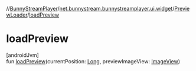 //[BunnyStreamPlayer](../../../index.md)/[net.bunnystream.bunnystreamplayer.ui.widget](../index.md)/[PreviewLoader](index.md)/[loadPreview](load-preview.md)

# loadPreview

[androidJvm]\
fun [loadPreview](load-preview.md)(currentPosition: [Long](https://kotlinlang.org/api/latest/jvm/stdlib/kotlin-stdlib/kotlin/-long/index.html), previewImageView: [ImageView](https://developer.android.com/reference/kotlin/android/widget/ImageView.html))
